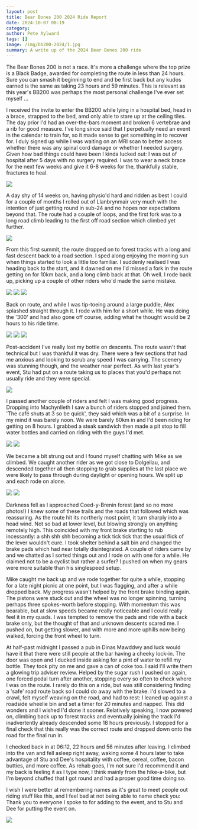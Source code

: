 ```yaml
---
layout: post
title: Bear Bones 200 2024 Ride Report
date: 2024-10-07 08:19
category: 
author: Pete Aylward
tags: []
image: /img/bb200-2024/1.jpg
summary: A write up of the 2024 Bear Bones 200 ride
---
```


The Bear Bones 200 is not a race. It's more a challenge where the top prize is a Black Badge, awarded for completing the route in less than 24 hours. Sure you can smash it beginning to end and be first back but any kudos earned is the same as taking 23 hours and 59 minutes. This is relevant as this year's BB200 was perhaps the most personal challenge I've ever set myself … 

I received the invite to enter the BB200 while lying in a hospital bed, head in a brace, strapped to the bed, amd only able to stare up at the ceiling tiles. The day prior I'd had an over-the-bars moment and broken 6 vertebrae and a rib for good measure. I've long since said that I perpetually need an event in the calendar to train for, so it made sense to get something in to recover for. I duly signed up while I was waiting on an MRI scan to better access whether there was any spinal cord damage or whether I needed surgery. Given how bad things could have been I kinda lucked out: I was out of hospital after 5 days with no surgery required. I was to wear a neck brace for the next few weeks and give it 6-8 weeks for the, thankfully stable, fractures to heal. 

![](/img/bb200-2024/1.jpg)

A day shy of 14 weeks on, having physio'd hard and ridden as best I could for a couple of months I rolled out of Llanbrynmair very much with the intention of just getting round in sub-24 and no hopes nor expectations beyond that. The route had a couple of loops, and the first fork was to a long road climb leading to the first off road section which climbed yet further. 

![](/img/bb200-2024/2.jpg)

From this first summit, the route dropped on to forest tracks with a long and fast descent back to a road section. I sped along enjoying the morning sun when things started to look a little too familiar. I suddenly realised I was heading back to the start, and it dawned on me I'd missed a fork in the route getting on for 10km back, and a long climb back at that. Oh well. I rode back up, picking up a couple of other riders who'd made the same mistake. 

![](/img/bb200-2024/3.jpg)
![](/img/bb200-2024/4.jpg)
![](/img/bb200-2024/5.jpg)

Back on route, and while I was tip-toeing around a large puddle, Alex splashed straight through it. I rode with him for a short while. He was doing the '300' and had also gone off course, adding what he thought would be 2 hours to his ride time.


![](/img/bb200-2024/6.jpg)
![](/img/bb200-2024/7.jpg)
![](/img/bb200-2024/8.jpg)

Post-accident I've really lost my bottle on descents. The route wasn't that technical but I was thankful it was dry. There were a few sections that had me anxious and looking to scrub any speed I was carrying. The scenery was stunning though, and the weather near perfect. As with last year's event, Stu had put on a route taking us to places that you'd perhaps not usually ride and they were special.


![](/img/bb200-2024/9.jpg)

I passed another couple of riders and felt I was making good progress. Dropping into Machynlleth I saw a bunch of riders stopped and joined them. 'The café shuts at 3 so be quick', they said which was a bit of a surprise. In my mind it was barely noon. We were barely 60km in and I'd been riding for getting on 8 hours. I grabbed a steak sandwich then made a pit stop to fill water bottles and carried on riding with the guys I'd met. 

![](/img/bb200-2024/10.jpg)
![](/img/bb200-2024/11.jpg)

We became a bit strung out and I found myself chatting with Mike as we climbed. We caught another rider as we got close to Dolgellau, and descended together all then stopping to grab supplies at the last place we were likely to pass through during daylight or opening hours. We split up and each rode on alone.

![](/img/bb200-2024/12.jpg)
![](/img/bb200-2024/13.jpg)

Darkness fell as I approached Coed-y-Brenin forest (and so no more photos!) I knew some of these trails and the roads that followed which was reassuring. As the route hit its northerly most point, it turn sharply into a head wind. Not so bad at lower level, but blowing strongly on anything remotely high. This coincided with my front brake starting to rub incessantly: a shh shh shh becoming a tick tick tick that the usual flick of the lever wouldn't cure. I took shelter behind a salt bin and changed the brake pads which had near totally disintegrated. A couple of riders came by and we chatted as I sorted things out and I rode on with one for a while. He claimed not to be a cyclist but rather a surfer? I pushed on when my gears were more suitable than his singlespeed setup.

Mike caught me back up and we rode together for quite a while, stopping for a late night picnic at one point, but I was flagging, and after a while dropped back. My progress wasn't helped by the front brake binding again. The pistons were stuck out and the wheel was no longer spinning, turning perhaps three spokes-worth before stopping. With momentum this was bearable, but at slow speeds became really noticeable and I could really feel it in my quads. I was tempted to remove the pads and ride with a back brake only, but the thought of that and unknown descents scared me. I pushed on, but getting slower, and with more and more uphills now being walked, forcing the front wheel to turn.

At half-past midnight I passed a pub in Dinas Mawddwy and luck would have it that there were still people at the bar having a cheeky lock-in. The door was open and I ducked inside asking for a pint of water to refill my bottle. They took pity on me and gave a can of coke too. I said I'll write them a glowing trip adviser review. Helped by the sugar rush I pushed on again, one forced pedal turn after another, stopping every so often to check where I was on the route. I rarely do this on a ride, but was still considering finding a 'safe' road route back so I could do away with the brake. I'd slowed to a crawl, felt myself weaving on the road, and had to rest: I leaned up against a roadside wheelie bin and set a timer for 20 minutes and napped. This did wonders and I wished I'd done it sooner. Relatively speaking, I now powered on, climbing back up to forest tracks and eventually joining the track I'd inadvertently already descended some 18 hours previously. I stopped for a final check that this really was the correct route and dropped down onto the road for the final run in.

I checked back in at 06:12, 22 hours and 56 minutes after leaving. I climbed into the van and fell asleep right away, waking some 4 hours later to take advantage of Stu and Dee's hospitality with coffee, cereal, coffee, bacon butties, and more coffee. As rehab goes, I'm not sure I'd recommend it and my back is feeling it as I type now, I think mainly from the hike-a-bike, but I'm beyond chuffed that I got round and had a proper good time doing so.

I wish I were better at remembering names as it's great to meet people out riding stuff like this, and I feel bad at not being able to name check you: Thank you to everyone I spoke to for adding to the event, and to Stu and Dee for putting the event on.

![](/img/bb200-2024/14.jpg)